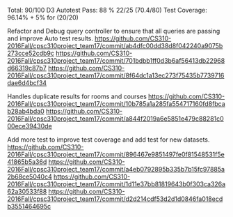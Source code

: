 Total: 90/100
D3 Autotest Pass: 88 % 22/25 (70.4/80)
Test Coverage: 96.14% + 5% for (20/20)

Refactor and Debug query controller to ensure that all queries are passing and improve Auto test results.
https://github.com/CS310-2016Fall/cpsc310project_team17/commit/ab4dfc00dd38d8f042240a9075b273cce52cdb9c
https://github.com/CS310-2016Fall/cpsc310project_team17/commit/701bdbb1ff0d3b6af56413db22968d66319c87b7
https://github.com/CS310-2016Fall/cpsc310project_team17/commit/8f64dc1a13ec273f75435b7739716dae6d4bcf34

Handles duplicate results for rooms and courses
https://github.com/CS310-2016Fall/cpsc310project_team17/commit/10b785a1a285fa554717160fd8fbcab28ab4bda0
https://github.com/CS310-2016Fall/cpsc310project_team17/commit/a844f2019a6e5851e479c88281c000ece39430de

Add more test to improve test coverage and add test for new datasets.
https://github.com/CS310-2016Fall/cpsc310project_team17/commit/896467e9851497fe0f81548531f5e41865b5a36d
https://github.com/CS310-2016Fall/cpsc310project_team17/commit/a4eb0792895b335b7b15fc97885a2b68ce5040c4
https://github.com/CS310-2016Fall/cpsc310project_team17/commit/1d11e37bb81819643b0f303ca326a62a30533f88
https://github.com/CS310-2016Fall/cpsc310project_team17/commit/d2d214cdf53d2d1d0846fa018ecdb3551464695c